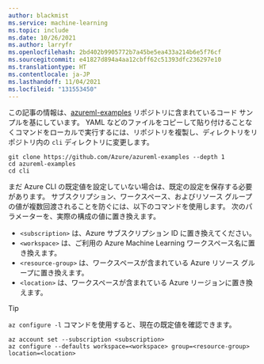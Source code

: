 ```yaml
---
author: blackmist
ms.service: machine-learning
ms.topic: include
ms.date: 10/26/2021
ms.author: larryfr
ms.openlocfilehash: 2bd402b9905772b7a45be5ea433a214b6e5f76cf
ms.sourcegitcommit: e41827d894a4aa12cbff62c51393dfc236297e10
ms.translationtype: HT
ms.contentlocale: ja-JP
ms.lasthandoff: 11/04/2021
ms.locfileid: "131553450"
---
```

この記事の情報は、[azureml-examples](https://github.com/azure/azureml-examples) リポジトリに含まれているコード サンプルを基にしています。 YAML などのファイルをコピーして貼り付けることなくコマンドをローカルで実行するには、リポジトリを複製し、ディレクトリをリポジトリ内の `cli` ディレクトリに変更します。

```azurecli
git clone https://github.com/Azure/azureml-examples --depth 1
cd azureml-examples
cd cli
```

まだ Azure CLI の既定値を設定していない場合は、既定の設定を保存する必要があります。 サブスクリプション、ワークスペース、およびリソース グループの値が複数回渡されることを防ぐには、以下のコマンドを使用します。 次のパラメーターを、実際の構成の値に置き換えます。

* `<subscription>` は、Azure サブスクリプション ID に置き換えてください。
* `<workspace>` は、ご利用の Azure Machine Learning ワークスペース名に置き換えます。
* `<resource-group>` は、ワークスペースが含まれている Azure リソース グループに置き換えます。
* `<location>` は、ワークスペースが含まれている Azure リージョンに置き換えます。

> [!TIP]
> `az configure -l` コマンドを使用すると、現在の既定値を確認できます。

```azurecli
az account set --subscription <subscription>
az configure --defaults workspace=<workspace> group=<resource-group> location=<location>
```


